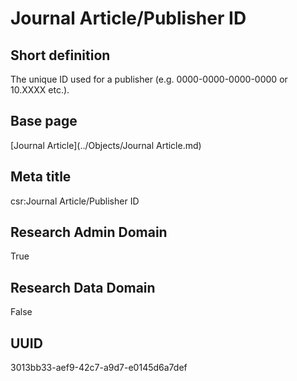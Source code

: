 # Journal Article/Publisher ID
## Short definition
The unique ID used for a publisher (e.g. 0000-0000-0000-0000 or 10.XXXX etc.).
## Base page
[Journal Article](../Objects/Journal Article.md)
## Meta title
csr:Journal Article/Publisher ID
## Research Admin Domain
True
## Research Data Domain
False
## UUID
3013bb33-aef9-42c7-a9d7-e0145d6a7def
